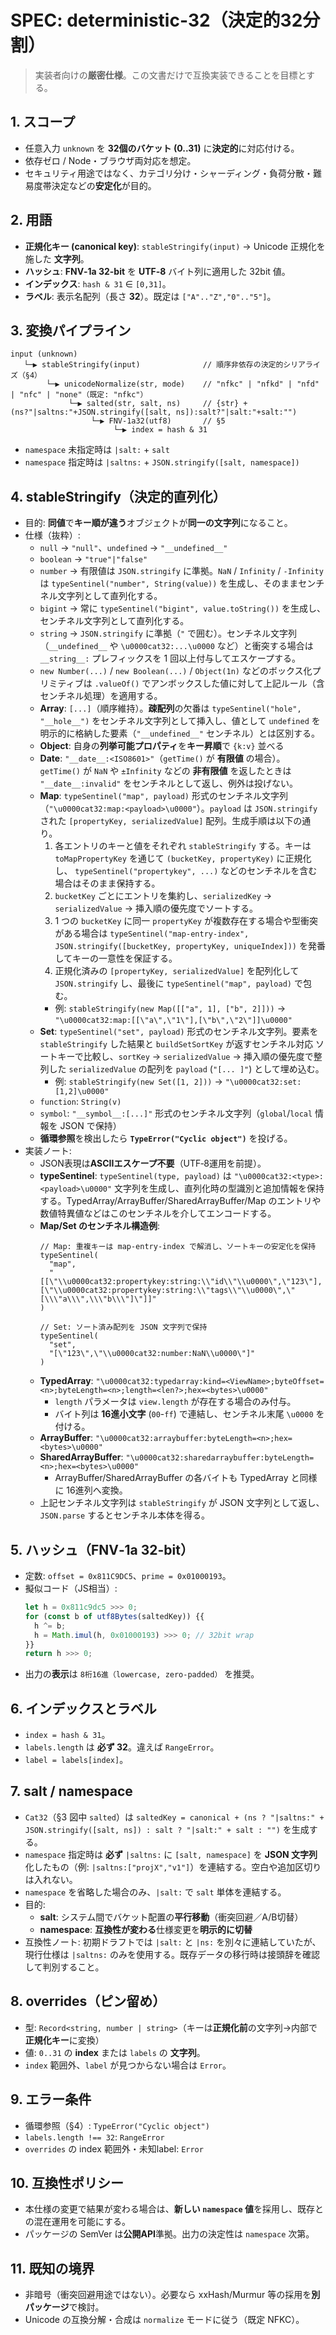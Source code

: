 # SPEC: deterministic-32（決定的32分割）

> 実装者向けの**厳密仕様**。この文書だけで互換実装できることを目標とする。

## 1. スコープ
- 任意入力 `unknown` を **32個のバケット (0..31)** に**決定的**に対応付ける。
- 依存ゼロ / Node・ブラウザ両対応を想定。
- セキュリティ用途ではなく、カテゴリ分け・シャーディング・負荷分散・難易度帯決定などの**安定化**が目的。

## 2. 用語
- **正規化キー (canonical key)**: `stableStringify(input)` → Unicode 正規化を施した **文字列**。
- **ハッシュ**: **FNV‑1a 32-bit** を **UTF‑8** バイト列に適用した 32bit 値。
- **インデックス**: `hash & 31` ∈ `[0,31]`。
- **ラベル**: 表示名配列（長さ **32**）。既定は `["A".."Z","0".."5"]`。

## 3. 変換パイプライン
```
input (unknown)
   └─▶ stableStringify(input)              // 順序非依存の決定的シリアライズ（§4）
        └─▶ unicodeNormalize(str, mode)    // "nfkc" | "nfkd" | "nfd" | "nfc" | "none"（既定: "nfkc"）
             └─▶ salted(str, salt, ns)     // {str} + (ns?"|saltns:"+JSON.stringify([salt, ns]):salt?"|salt:"+salt:"")
                  └─▶ FNV-1a32(utf8)       // §5
                       └─▶ index = hash & 31
```

- `namespace` 未指定時は `|salt:` + `salt`
- `namespace` 指定時は `|saltns:` + `JSON.stringify([salt, namespace])`

## 4. stableStringify（決定的直列化）
- 目的: **同値**で**キー順が違う**オブジェクトが**同一の文字列**になること。
- 仕様（抜粋）:
  - `null` → `"null"`、`undefined` → `"__undefined__"`
  - `boolean` → `"true"|"false"`
  - `number` → 有限値は `JSON.stringify` に準拠。`NaN` / `Infinity` / `-Infinity` は `typeSentinel("number", String(value))` を生成し、そのままセンチネル文字列として直列化する。
  - `bigint` → 常に `typeSentinel("bigint", value.toString())` を生成し、センチネル文字列として直列化する。
  - `string` → `JSON.stringify` に準拠（`"` で囲む）。センチネル文字列（`__undefined__` や `\u0000cat32:...\u0000` など）と衝突する場合は `__string__:` プレフィックスを 1 回以上付与してエスケープする。
  - `new Number(...)` / `new Boolean(...)` / `Object(1n)` などのボックス化プリミティブは `.valueOf()` でアンボックスした値に対して上記ルール（含センチネル処理）を適用する。
  - **Array**: `[...]`（順序維持）。**疎配列**の欠番は `typeSentinel("hole", "__hole__")` をセンチネル文字列として挿入し、値として `undefined` を明示的に格納した要素（`"__undefined__"` センチネル）とは区別する。
  - **Object**: 自身の**列挙可能プロパティ**を**キー昇順**で `{k:v}` 並べる
  - **Date**: `"__date__:<ISO8601>"`（`getTime()` が **有限値** の場合）。`getTime()` が `NaN` や `±Infinity` などの **非有限値** を返したときは `"__date__:invalid"` をセンチネルとして返し、例外は投げない。
  - **Map**: `typeSentinel("map", payload)` 形式のセンチネル文字列（`"\u0000cat32:map:<payload>\u0000"`）。`payload` は `JSON.stringify` された
    `[propertyKey, serializedValue]` 配列。生成手順は以下の通り。
    1. 各エントリのキーと値をそれぞれ `stableStringify` する。キーは `toMapPropertyKey` を通じて `(bucketKey, propertyKey)` に正規化し、
       `typeSentinel("propertykey", ...)` などのセンチネルを含む場合はそのまま保持する。
    2. `bucketKey` ごとにエントリを集約し、`serializedKey` → `serializedValue` → 挿入順の優先度でソートする。
    3. 1 つの `bucketKey` に同一 `propertyKey` が複数存在する場合や型衝突がある場合は `typeSentinel("map-entry-index", JSON.stringify([bucketKey,
       propertyKey, uniqueIndex]))` を発番してキーの一意性を保証する。
    4. 正規化済みの `[propertyKey, serializedValue]` を配列化して `JSON.stringify` し、最後に `typeSentinel("map", payload)` で包む。
    - 例: `stableStringify(new Map([["a", 1], ["b", 2]]))` → `"\u0000cat32:map:[[\"a\",\"1\"],[\"b\",\"2\"]]\u0000"`
  - **Set**: `typeSentinel("set", payload)` 形式のセンチネル文字列。要素を `stableStringify` した結果と `buildSetSortKey` が返すセンチネル対応
    ソートキーで比較し、`sortKey` → `serializedValue` → 挿入順の優先度で整列した `serializedValue` の配列を `payload` (`"[... ]"`)
    として埋め込む。
    - 例: `stableStringify(new Set([1, 2]))` → `"\u0000cat32:set:[1,2]\u0000"`
  - `function`: `String(v)`
  - `symbol`: `"__symbol__:[...]"` 形式のセンチネル文字列（`global`/`local` 情報を JSON で保持）
  - **循環参照**を検出したら **`TypeError("Cyclic object")`** を投げる。
- 実装ノート:
  - JSON表現は**ASCIIエスケープ不要**（UTF‑8運用を前提）。
  - **typeSentinel**: `typeSentinel(type, payload)` は `"\u0000cat32:<type>:<payload>\u0000"` 文字列を生成し、直列化時の型識別と追加情報を保持する。TypedArray/ArrayBuffer/SharedArrayBuffer/Map のエントリや数値特異値などはこのセンチネルを介してエンコードする。
  - **Map/Set のセンチネル構造例**:
    ```
    // Map: 重複キーは map-entry-index で解消し、ソートキーの安定化を保持
    typeSentinel(
      "map",
      "[[\"\\u0000cat32:propertykey:string:\\"id\\"\\u0000\",\"123\"],[\"\\u0000cat32:propertykey:string:\\"tags\\"\\u0000\",\"[\\\"a\\\",\\\"b\\\"]\"]]"
    )

    // Set: ソート済み配列を JSON 文字列で保持
    typeSentinel(
      "set",
      "[\"123\",\"\\u0000cat32:number:NaN\\u0000\"]"
    )
    ```
  - **TypedArray**: `"\u0000cat32:typedarray:kind=<ViewName>;byteOffset=<n>;byteLength=<n>;length=<len?>;hex=<bytes>\u0000"`
    - `length` パラメータは `view.length` が存在する場合のみ付与。
    - バイト列は **16進小文字** (`00`-`ff`) で連結し、センチネル末尾 `\u0000` を付ける。
  - **ArrayBuffer**: `"\u0000cat32:arraybuffer:byteLength=<n>;hex=<bytes>\u0000"`
  - **SharedArrayBuffer**: `"\u0000cat32:sharedarraybuffer:byteLength=<n>;hex=<bytes>\u0000"`
    - ArrayBuffer/SharedArrayBuffer の各バイトも TypedArray と同様に 16進列へ変換。
  - 上記センチネル文字列は `stableStringify` が JSON 文字列として返し、`JSON.parse` するとセンチネル本体を得る。

## 5. ハッシュ（FNV‑1a 32-bit）
- 定数: `offset = 0x811C9DC5`、`prime = 0x01000193`。
- 擬似コード（JS相当）:
  ```ts
  let h = 0x811c9dc5 >>> 0;
  for (const b of utf8Bytes(saltedKey)) {{
    h ^= b;
    h = Math.imul(h, 0x01000193) >>> 0; // 32bit wrap
  }}
  return h >>> 0;
  ```
- 出力の**表示**は `8桁16進（lowercase, zero-padded）` を推奨。

## 6. インデックスとラベル
- `index = hash & 31`。
- `labels.length` は **必ず 32**。違えば `RangeError`。
- `label = labels[index]`。

## 7. salt / namespace
- `Cat32`（§3 図中 `salted`）は `saltedKey = canonical + (ns ? "|saltns:" + JSON.stringify([salt, ns]) : salt ? "|salt:" + salt : "")` を生成する。
- `namespace` 指定時は **必ず** `|saltns:` に `[salt, namespace]` を **JSON 文字列**化したもの（例: `|saltns:["projX","v1"]`）を連結する。空白や追加区切りは入れない。
- `namespace` を省略した場合のみ、`|salt:` で `salt` 単体を連結する。
- 目的:
  - **salt**: システム間でバケット配置の**平行移動**（衝突回避／A/B切替）
  - **namespace**: **互換性が変わる**仕様変更を**明示的に切替**
- 互換性ノート: 初期ドラフトでは `|salt:` と `|ns:` を別々に連結していたが、現行仕様は `|saltns:` のみを使用する。既存データの移行時は接頭辞を確認して判別すること。

## 8. overrides（ピン留め）
- 型: `Record<string, number | string>`（キーは**正規化前**の文字列→内部で**正規化キー**に変換）
- 値: `0..31` の **index** または `labels` の **文字列**。
- `index` 範囲外、`label` が見つからない場合は `Error`。

## 9. エラー条件
- 循環参照（§4）: `TypeError("Cyclic object")`
- `labels.length !== 32`: `RangeError`
- `overrides` の index 範囲外・未知label: `Error`

## 10. 互換性ポリシー
- 本仕様の変更で結果が変わる場合は、**新しい `namespace` 値**を採用し、既存との混在運用を可能にする。
- パッケージの SemVer は**公開API**準拠。出力の決定性は `namespace` 次第。

## 11. 既知の境界
- 非暗号（衝突回避用途ではない）。必要なら xxHash/Murmur 等の採用を**別パッケージ**で検討。
- Unicode の互換分解・合成は `normalize` モードに従う（既定 NFKC）。
